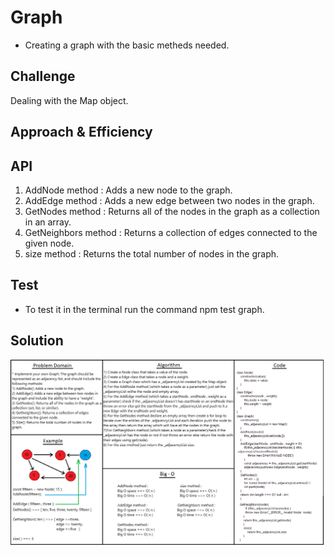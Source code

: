 # Graph

* Creating a graph with the basic metheds needed.

## Challenge

Dealing with the Map object.

## Approach & Efficiency
<!-- What approach did you take? Why? What is the Big O space/time for this approach? -->

## API
<!-- Embedded whiteboard image -->

1) AddNode method : Adds a new node to the graph.
2) AddEdge method : Adds a new edge between two nodes in the graph.
3) GetNodes method : Returns all of the nodes in the graph as a collection in an array.
4) GetNeighbors method : Returns a collection of edges connected to the given node.
5) size method : Returns the total number of nodes in the graph.

## Test 

* To test it in the terminal run the command npm test graph.

## Solution
![uml](../../assets/graph.png)